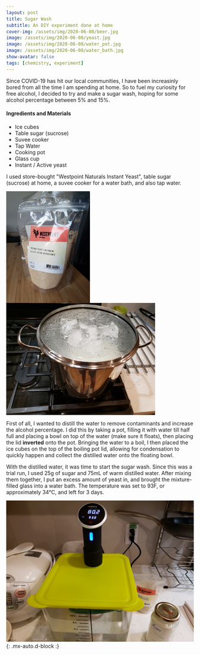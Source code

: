 ```yaml
---
layout: post
title: Sugar Wash
subtitle: An DIY experiment done at home
cover-img: /assets/img/2020-06-08/beer.jpg
image: /assets/img/2020-06-08/yeast.jpg 
image: /assets/img/2020-06-08/water_pot.jpg
image: /assets/img/2020-06-08/water_bath.jpg
show-avatar: false
tags: [chemistry, experiment]
---
```


Since COVID-19 has hit our local communities, I have been increasinly bored from all the time I am spending at home. So to fuel my curiosity for free alcohol, I decided to try and make a sugar wash, hoping for some alcohol percentage between 5% and 15%.

#### Ingredients and Materials
 - Ice cubes
 - Table sugar (sucrose)
 - Suvee cooker
 - Tap Water
 - Cooking pot
 - Glass cup
 - Instant / Active yeast

I used store-bought "Westpoint Naturals Instant Yeast", table sugar (sucrose) at home, a suvee cooker for a water bath, and also tap water.

<p float="left">
  <img align="center" src="/assets/img/2020-06-08/yeast.jpg" width="224.719"/> 
  <img align="center" src="/assets/img/2020-06-08/water_pot.jpg" width="400"/> 
</p>

First of all, I wanted to distill the water to remove contaminants and increase the alcohol percentage. I did this by taking a pot, filling it with water till half full and placing a bowl on top of the water (make sure it floats), then placing the lid **inverted** onto the pot. Bringing the water to a boil, I then placed the ice cubes on the top of the boiling pot lid, allowing for condensation to quickly happen and collect the distilled water onto the floating bowl.

With the distilled water, it was time to start the sugar wash. Since this was a trial run, I used 25g of sugar and 75mL of warm distilled water. After mixing them together, I put an excess amount of yeast in, and brought the mixture-filled glass into a water bath. The temperature was set to 93F, or approximately 34°C, and left for 3 days.

![water_bath](/assets/img/2020-06-08/water_bath.jpg){: .mx-auto.d-block :}